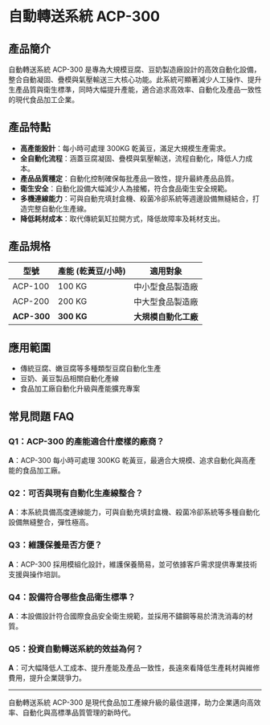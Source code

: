# 自動轉送系統 ACP-300

## 產品簡介

自動轉送系統 ACP-300 是專為大規模豆腐、豆奶製造廠設計的高效自動化設備，整合自動凝固、疊模與氣壓輸送三大核心功能。此系統可顯著減少人工操作、提升生產品質與衛生標準，同時大幅提升產能，適合追求高效率、自動化及產品一致性的現代食品加工企業。

## 產品特點

- **高產能設計**：每小時可處理 300KG 乾黃豆，滿足大規模生產需求。
- **全自動化流程**：涵蓋豆腐凝固、疊模與氣壓輸送，流程自動化，降低人力成本。
- **產品品質穩定**：自動化控制確保每批產品一致性，提升最終產品品質。
- **衛生安全**：自動化設備大幅減少人為接觸，符合食品衛生安全規範。
- **多機連線能力**：可與自動充填封盒機、殺菌冷卻系統等週邊設備無縫結合，打造完整自動化生產線。
- **降低耗材成本**：取代傳統氣缸拉開方式，降低故障率及耗材支出。

## 產品規格

| 型號        | 產能 (乾黃豆/小時) | 適用對象              |
|-------------|--------------------|-----------------------|
| ACP-100     | 100 KG             | 中小型食品製造廠      |
| ACP-200     | 200 KG             | 中大型食品製造廠      |
| **ACP-300** | **300 KG**         | **大規模自動化工廠**  |

## 應用範圍

- 傳統豆腐、嫩豆腐等多種類型豆腐自動化生產
- 豆奶、黃豆製品相關自動化產線
- 食品加工廠自動化升級與產能擴充專案

## 常見問題 FAQ

### Q1：ACP-300 的產能適合什麼樣的廠商？
**A**：ACP-300 每小時可處理 300KG 乾黃豆，最適合大規模、追求自動化與高產能的食品加工廠。

### Q2：可否與現有自動化生產線整合？
**A**：本系統具備高度連線能力，可與自動充填封盒機、殺菌冷卻系統等多種自動化設備無縫整合，彈性極高。

### Q3：維護保養是否方便？
**A**：ACP-300 採用模組化設計，維護保養簡易，並可依據客戶需求提供專業技術支援與操作培訓。

### Q4：設備符合哪些食品衛生標準？
**A**：本設備設計符合國際食品安全衛生規範，並採用不鏽鋼等易於清洗消毒的材質。

### Q5：投資自動轉送系統的效益為何？
**A**：可大幅降低人工成本、提升產能及產品一致性，長遠來看降低生產耗材與維修費用，提升企業競爭力。

---

自動轉送系統 ACP-300 是現代食品加工產線升級的最佳選擇，助力企業邁向高效率、自動化與高標準品質管理的新時代。